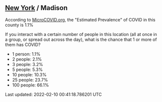
## [New York](/united-states/new-york) / Madison

According to [MicroCOVID.org](http://microcovid.org),
the "Estimated Prevalence" of COVID in this county is 1.1%

If you interact with a certain number of people in this location
(all at once in a group, or spread out across the day), what is the chance that
1 or more of them has COVID?

- 1 person: 1.1%
- 2 people: 2.1%
- 3 people: 3.2%
- 5 people: 5.3%
- 10 people: 10.3%
- 25 people: 23.7%
- 100 people: 66.1%

Last updated: 2022-02-10 00:41:18.786201 UTC
